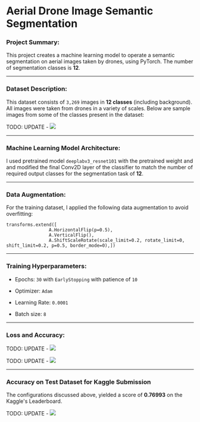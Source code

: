 # Aerial Drone Image Semantic Segmentation

### Project Summary:
This project creates a machine learning model to operate a semantic segmentation on aerial images taken by drones, using PyTorch. The number of segmentation classes is **12**.

---

### Dataset Description:

This dataset consists of `3,269` images in **12 classes** (including background). All images were taken from drones in a variety of scales. Below are sample images from some of the classes present in the dataset:

TODO: UPDATE - ![](./visuals/sports_classification_image.jpg?raw=true)

---

### Machine Learning Model Architecture:

I used pretrained model `deeplabv3_resnet101` with the pretrained weight and and modified the final Conv2D layer of the classifier to match the number of required output classes for the segmentation task of **12**. 

---

### Data Augmentation:

For the training dataset, I applied the following data augmentation to avoid overfitting:

```
transforms.extend([
                A.HorizontalFlip(p=0.5),
                A.VerticalFlip(),
                A.ShiftScaleRotate(scale_limit=0.2, rotate_limit=0, shift_limit=0.2, p=0.5, border_mode=0),])
```

---

### Training Hyperparameters:

* Epochs: `30` with `EarlyStopping` with patience of `10`
  
* Optimizer: `Adam`

* Learning Rate: `0.0001`

* Batch size: `8`

---

### Loss and Accuracy:

TODO: UPDATE - ![](./visuals/sports_classification_loss.png?raw=true) 

TODO: UPDATE - ![](./visuals/sports_classification_accuracy.png?raw=true)

---

### Accuracy on Test Dataset for Kaggle Submission

The configurations discussed above, yielded a score of **0.76993** on the Kaggle's Leaderboard.

TODO: UPDATE - ![](./visuals/sports_classification_kaggle_leaderboard.png?raw=true)
